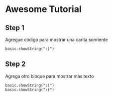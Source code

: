 # Awesome Tutorial

## Step 1

Agregue código para mostrar una carita sonriente

```blocks
basic.showString(":)")
```

## Step 2

Agrega otro bloque para mostrar más texto

```blocks
basic.showString(":)")
basic.showString(":(")
```

<script src="https://makecode.com/gh-pages-embed.js"></script><script>makeCodeRender("{{ site.makecode.home_url }}", "{{ site.github.owner_name }}/{{ site.github.repository_name }}");</script>
